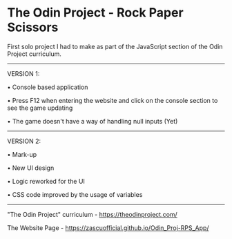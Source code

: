 # The Odin Project - Rock Paper Scissors

First solo project I had to make as part of the JavaScript section of the Odin Project curriculum.

-------------------------------------------------------------------------------------------------

VERSION 1:

  • Console based application
  
  • Press F12 when entering the website and click on the console section to see the game updating
  
  • The game doesn't have a way of handling null inputs (Yet)
  
-------------------------------------------------------------------------------------------------

VERSION 2:

  • Mark-up

  • New UI design

  • Logic reworked for the UI

  • CSS code improved by the usage of variables

-------------------------------------------------------------------------------------------------

"The Odin Project" curriculum - https://theodinproject.com/

The Website Page - https://zascuofficial.github.io/Odin_Proj-RPS_App/
